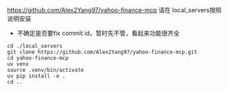 https://github.com/Alex2Yang97/yahoo-finance-mcp
请在 local_servers按照说明安装
* 不确定是否要fix commit id，暂时先不管，看起来功能很齐全
```
cd ./local_servers
git clone https://github.com/Alex2Yang97/yahoo-finance-mcp.git
cd yahoo-finance-mcp
uv venv
source .venv/bin/activate
uv pip install -e .
cd ..
```